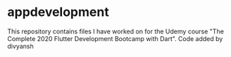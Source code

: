 # appdevelopment
This repository contains files I have worked on for the Udemy course "The Complete 2020 Flutter Development Bootcamp with Dart".
Code added by divyansh
